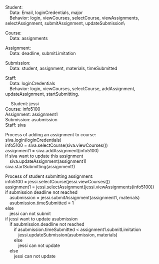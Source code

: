 Student:\
&emsp;Data: Email, loginCredentials, major\
&emsp;Behavior: login, viewCourses, selectCourse, viewAssignments, selectAssignment, submitAssignment, updateSubmission\

Course:\
&emsp;Data: assignments

Assignment:\
&emsp;Data: deadline, submitLimitation

Submission:\
&emsp;Data: student, assignment, materials, timeSubmitted

Staff:\
&emsp;Data: loginCredentials\
&emsp;Behavior: login, viewCourses, selectCourse, addAssignment, updateAssignment, startSubmitting.


 
Student: jessi\
Course: info5100\
Assignment: assignment1\
Submission: asubmission\
Staff: siva

Process of adding an assignment to course:\
siva.login(loginCredentials)\
info5100 = siva.selectCourse(siva.viewCourses())\
assignment1 = siva.addAssignment(info5100)\
if siva want to update this assignment\
&emsp;siva.updateAssignment(assignment1)\
siva.startSubmitting(assignment1)

Process of student submitting assignment:\
info5100 = jessi.selectCourse(jessi.viewCourses())\
assignment1 = jessi.selectAssignment(jessi.viewAssignments(info5100))\
if submission deadline not reached\
&emsp;asubmission = jessi.submitAssignment(assignment1, materials)\
&emsp;asubmission.timeSubmitted = 1\
else\
&emsp;jessi can not submit \
if jessi want to update asubmission\
&emsp;if asubmission.deadline not reached\
&emsp;&emsp;if asubmission.timeSubmitted < assignment1.submitLimitation\
&emsp;&emsp;&emsp;jessi.updateSubmission(asubmission, materials)\
&emsp;&emsp;else\
&emsp;&emsp;&emsp;jessi can not update\
&emsp;else\
&emsp;&emsp;jessi can not update
    




